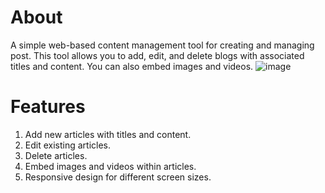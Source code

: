 # About 
A simple web-based content management tool for creating and managing post. This tool allows you to add, edit, and delete blogs with associated titles and content. You can also embed images and videos.
![image](https://github.com/abhaykumarmandal/Bharat-Intern/assets/112566463/a0249eeb-a690-4a3c-a9c5-10429f9b30b9)


# Features
1. Add new articles with titles and content.
2. Edit existing articles.
3. Delete articles.
4. Embed images and videos within articles.
5. Responsive design for different screen sizes.
